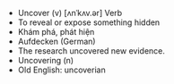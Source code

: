 - Uncover (v)	[ʌnˈkʌv.ər]	Verb
- To reveal or expose something hidden
- Khám phá, phát hiện
- Aufdecken (German)
- The research uncovered new evidence.
- Uncovering (n)
- Old English: uncoverian